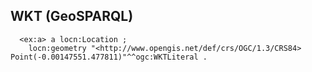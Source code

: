 ## WKT (GeoSPARQL)
```
  <ex:a> a locn:Location ;
    locn:geometry "<http://www.opengis.net/def/crs/OGC/1.3/CRS84> Point(-0.00147551.477811)"^^ogc:WKTLiteral .
```
